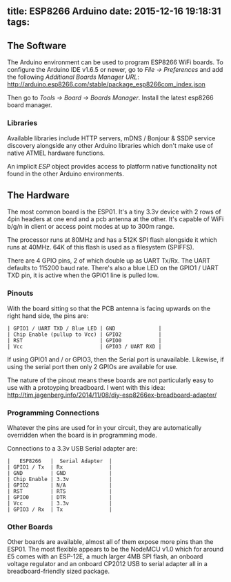 title: ESP8266 Arduino
date: 2015-12-16 19:18:31
tags:
---
## The Software

The Arduino environment can be used to program ESP8266 WiFi boards. To configure the Arduino IDE v1.6.5
or newer, go to *File -> Preferences* and add the following *Additional Boards Manager URL*:
http://arduino.esp8266.com/stable/package_esp8266com_index.json

Then go to *Tools -> Board -> Boards Manager*. Install the latest esp8266 board manager.

### Libraries

Available libraries include HTTP servers, mDNS / Bonjour & SSDP service discovery alongside
any other Arduino libraries which don't make use of native ATMEL hardware functions.

An implicit *ESP* object provides access to platform native functionality not found in the other
Arduino environments. 

## The Hardware

The most common board is the ESP01. It's a tiny 3.3v device with 2 rows of 4pin headers at one end and
a pcb antenna at the other. It's capable of WiFi b/g/n in client or access point modes at up to 300m range.

The processor runs at 80MHz and has a 512K SPI flash alongside it which runs at 40MHz. 64K of this flash
is used as a filesystem (SPIFFS).

There are 4 GPIO pins, 2 of which double up as UART Tx/Rx. The UART defaults to 115200 baud rate. There's
also a blue LED on the GPIO1 / UART TXD pin, it is active when the GPIO1 line is pulled low.

### Pinouts

With the board sitting so that the PCB antenna is facing upwards on the right hand side, the pins are:

    | GPIO1 / UART TXD / Blue LED | GND              |
    | Chip Enable (pullup to Vcc) | GPIO2            | 
    | RST                         | GPIO0            |
    | Vcc                         | GPIO3 / UART RXD |

If using GPIO1 and / or GPIO3, then the Serial port is unavailable. Likewise, if using the serial port
then only 2 GPIOs are available for use.

The nature of the pinout means these boards are not particularly easy to use with a protoyping
breadboard. I went with this idea: http://tim.jagenberg.info/2014/11/08/diy-esp8266ex-breadboard-adapter/

### Programming Connections

Whatever the pins are used for in your circuit, they are automatically overridden when the board is in
programming mode.

Connections to a 3.3v USB Serial adapter are:

    |   ESP8266   |  Serial Adapter  |
    | GPIO1 / Tx  | Rx               |
    | GND         | GND              |
    | Chip Enable | 3.3v             |
    | GPIO2       | N/A              |
    | RST         | RTS              |
    | GPIO0       | DTR              |
    | Vcc         | 3.3v             |
    | GPIO3 / Rx  | Tx               |

### Other Boards

Other boards are available, almost all of them expose more pins than the ESP01. The most flexible
appears to be the NodeMCU v1.0 which for around £5 comes with an ESP-12E, a much larger 4MB SPI flash,
an onboard voltage regulator and an onboard CP2012 USB to serial adapter all in a breadboard-friendly
sized package.
